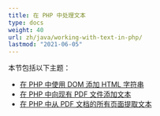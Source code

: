 ```yaml
---
title: 在 PHP 中处理文本
type: docs
weight: 40
url: zh/java/working-with-text-in-php/
lastmod: "2021-06-05"
---
```


本节包括以下主题：

- [在 PHP 中使用 DOM 添加 HTML 字符串](/pdf/java/add-html-string-using-dom-in-php/)
- [在 PHP 中向现有 PDF 文件添加文本](/pdf/java/add-text-to-an-existing-pdf-file-in-php/)
- [在 PHP 中从 PDF 文档的所有页面提取文本](/pdf/java/extract-text-from-all-the-pages-of-a-pdf-document-in-php/)